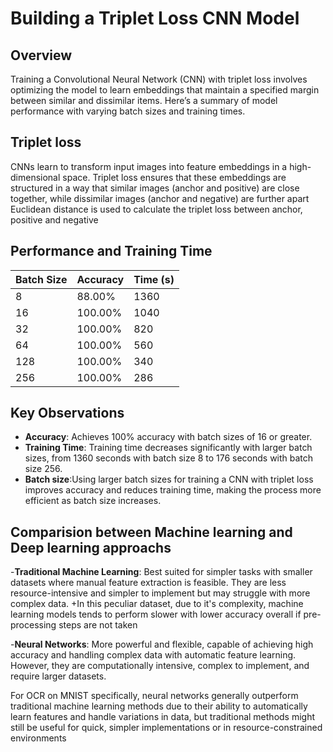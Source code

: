# Building a Triplet Loss CNN Model

## Overview

Training a Convolutional Neural Network (CNN) with triplet loss involves optimizing the model to learn embeddings that maintain a specified margin between similar and dissimilar items. Here’s a summary of model performance with varying batch sizes and training times.
## Triplet loss
CNNs learn to transform input images into feature embeddings in a high-dimensional space. Triplet loss ensures that these embeddings are structured in a way that similar images (anchor and positive) are close together, while dissimilar images (anchor and negative) are further apart
Euclidean distance is used to calculate the triplet loss between anchor, positive and negative
## Performance and Training Time

| Batch Size | Accuracy | Time (s) |
|-------------|----------|----------|
| 8           | 88.00%   | 1360     |
| 16          | 100.00%  | 1040     |
| 32          | 100.00%  | 820      |
| 64          | 100.00%  | 560      |
| 128         | 100.00%  | 340      |
| 256         | 100.00%  | 286      |

## Key Observations

- **Accuracy**: Achieves 100% accuracy with batch sizes of 16 or greater.
- **Training Time**: Training time decreases significantly with larger batch sizes, from 1360 seconds with batch size 8 to 176 seconds with batch size 256.
- **Batch size**:Using larger batch sizes for training a CNN with triplet loss improves accuracy and reduces training time, making the process more efficient as batch size increases.


## Comparision between Machine learning and Deep learning approachs 
-**Traditional Machine Learning**: Best suited for simpler tasks with smaller datasets where manual feature extraction is feasible. They are less resource-intensive and simpler to implement but may struggle with more complex data.
  +In this peculiar dataset, due to it's complexity, machine learning models tends to perform slower with lower accuracy overall if pre-processing steps are not taken

-**Neural Networks**: More powerful and flexible, capable of achieving high accuracy and handling complex data with automatic feature learning. However, they are computationally intensive, complex to implement, and require larger datasets.

For OCR on MNIST specifically, neural networks generally outperform traditional machine learning methods due to their ability to automatically learn features and handle variations in data, but traditional methods might still be useful for quick, simpler implementations or in resource-constrained environments

